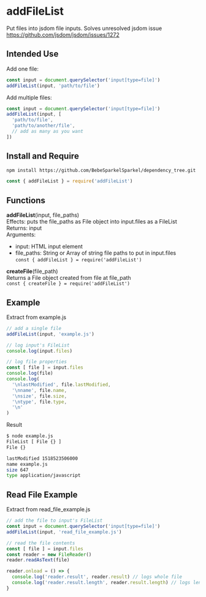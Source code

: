 # addFileList
Put files into jsdom file inputs.
Solves unresolved jsdom issue https://github.com/jsdom/jsdom/issues/1272

## Intended Use
Add one file:
```javascript
const input = document.querySelector('input[type=file]')
addFileList(input, 'path/to/file')
```
Add multiple files:
```javascript
const input = document.querySelector('input[type=file]')
addFileList(input, [
  'path/to/file',
  'path/to/another/file',
  // add as many as you want
])
```

## Install and Require
```sh
npm install https://github.com/BebeSparkelSparkel/dependency_tree.git
```
```javascript
const { addFileList } = require('addFileList')
```

## Functions
**addFileList**(input, file_paths)  
Effects: puts the file_paths as File object into input.files as a FileList  
Returns: input  
Arguments:  
- input: HTML input element  
- file_paths: String or Array of string file paths to put in input.files  
`const { addFileList } = require('addFileList')`  

**createFile**(file_path)  
Returns a File object created from file at file_path  
`const { createFile } = require('addFileList')`  

## Example
Extract from example.js
```javascript
// add a single file
addFileList(input, 'example.js')

// log input's FileList
console.log(input.files)

// log file properties
const [ file ] = input.files
console.log(file)
console.log(
  '\nlastModified', file.lastModified,
  '\nname', file.name,
  '\nsize', file.size,
  '\ntype', file.type,
  '\n'
)
```
Result
```sh
$ node example.js 
FileList [ File {} ]
File {}

lastModified 1518523506000 
name example.js 
size 647 
type application/javascript 
```

## Read File Example
Extract from read_file_example.js
```javascript
// add the file to input's FileList
const input = document.querySelector('input[type=file]')
addFileList(input, 'read_file_example.js')

// read the file contents
const [ file ] = input.files
const reader = new FileReader()
reader.readAsText(file)

reader.onload = () => {
  console.log('reader.result', reader.result) // logs whole file
  console.log('reader.result.length', reader.result.length) // logs length of file
}
```
